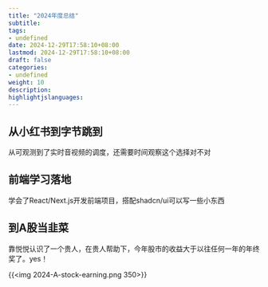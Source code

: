 ```yaml
---
title: "2024年度总结"
subtitle:
tags: 
- undefined
date: 2024-12-29T17:58:10+08:00
lastmod: 2024-12-29T17:58:10+08:00
draft: false
categories: 
- undefined
weight: 10
description:
highlightjslanguages:
---
```


<!-- more -->

## 从小红书到字节跳到

从可观测到了实时音视频的调度，还需要时间观察这个选择对不对

## 前端学习落地

学会了React/Next.js开发前端项目，搭配shadcn/ui可以写一些小东西

## 到A股当韭菜

靠悦悦认识了一个贵人，在贵人帮助下，今年股市的收益大于以往任何一年的年终奖了。yes！

{{<img 2024-A-stock-earning.png 350>}}